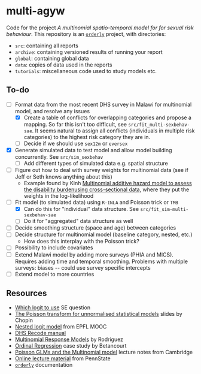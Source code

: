# multi-agyw

Code for the project *A multinomial spatio-temporal model for  for sexual risk behaviour*.
This repository is an [`orderly`](https://github.com/vimc/orderly) project, with directories: 

* `src`: containing all reports
* `archive`: containing versioned results of running your report
* `global`: containing global data
* `data`: copies of data used in the reports
* `tutorials`: miscellaneous code used to study models etc.

## To-do

- [ ] Format data from the most recent DHS survey in Malawi for multinomial model, and resolve any issues
  - [x] Create a table of conflicts for overlapping categories and propose a mapping. So far this isn't too difficult, see `src/fit_multi-sexbehav-sae`. It seems natural to assign all conflicts (individuals in multiple risk categories) to the highest risk category they are in.
  - [ ] Decide if we should use `sex12m` or `eversex`
- [x] Generate simulated data to test model and allow model building concurrently. See `src/sim_sexbehav`
  - [ ] Add different types of simulated data e.g. spatial structure
- [ ] Figure out how to deal with survey weights for multinomial data (see if Jeff or Seth knows anything about this)
  - Example found by Kinh [Multinomial additive hazard model to assess the disability burdenusing cross-sectional data](https://core.ac.uk/download/pdf/95690175.pdf), where they put the weights in the log-likelihood
- [ ] Fit model (to simulated data) using `R-INLA` and Poisson trick or `TMB`
  - [x] Can do this for "individual" data structure. See `src/fit_sim-multi-sexbehav-sae`
  - [ ] Do it for "aggregated" data structure as well
- [ ] Decide smoothing structure (space and age) between categories
- [ ] Decide structure for multinomial model (baseline category, nested, etc.)
  - How does this interplay with the Poisson trick?
- [ ] Possibility to include covariates
- [ ] Extend Malawi model by adding more surveys (PHIA and MICS). Requires adding time and temporal smoothing. Problems with multiple surveys: biases -- could use survey specific intercepts
- [ ] Extend model to more countries

## Resources

* [Which logit to use](https://stats.stackexchange.com/questions/307249/guidance-on-when-to-use-cumulative-vs-stopping-ratio-vs-continuation-ratio-vs) SE question
* [The Poisson transform for unnormalised statistical models](https://warwick.ac.uk/fac/sci/statistics/crism/workshops/estimatingconstants/chopin.pdf) slides by Chopin
* [Nested logit model](https://www.youtube.com/watch?v=5MuJ95nHISM) from EPFL MOOC
* [DHS Recode manual](https://dhsprogram.com/publications/publication-dhsg4-dhs-questionnaires-and-manuals.cfm)
* [Multinomial Response Models](https://data.princeton.edu/wws509/notes/c6.pdf) by Rodriguez
* [Ordinal Regression](https://betanalpha.github.io/assets/case_studies/ordinal_regression.html) case study by Betancourt
* [Poisson GLMs and the Multinomial model](http://www.statslab.cam.ac.uk/~qz280/teaching/modelling-2020/L14.pdf) lecture notes from Cambridge
* [Online lecture material](https://online.stat.psu.edu/stat504/lesson/8/8.4) from PennState
* [`orderly`](https://www.vaccineimpact.org/orderly/index.html) documentation
